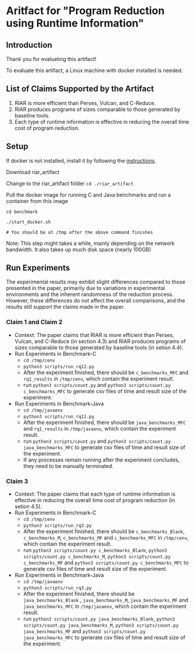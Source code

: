 # Aritfact for "Program Reduction using Runtime Information"
## Introduction
Thank you for evaluating this artifact!

To evaluate this artifact, a Linux machine with docker installed is needed.
## List of Claims Supported by the Artifact
1. RIAR is more efficient than Perses, Vulcan, and C-Reduce. 
2. RIAR produces programs of sizes comparable to those generated by baseline tools.
3. Each type of runtime information is effective in reducing the overall time cost of program reduction.

## Setup
If docker is not installed, install it by following the [instructions](https://docs.docker.com/get-started/get-docker/).

Download riar_artifact

Change to the riar_artifact folder `cd ./riar_artifact`

Pull the docker image for running C and Java benchmarks and run a container from this image

`cd benchmark`

`./start_docker.sh`

`# You should be at /tmp after the above command finishes`

Note: This step might takes a while, mainly depending on the network bandwidth. It also takes up much disk space (nearly 100GB)
## Run Experiments
The experimental results may exhibit slight differences compared to those presented in the paper, primarily due to variations in experimental environments and the inherent randomness of the reduction process. However, these differences do not affect the overall comparisons, and the results still support the claims made in the paper.
### Claim 1 and Claim 2
- Context: The paper claims that RIAR is more efficient than Perses, Vulcan, and C-Reduce (in section 4.3) and RIAR produces programs of sizes comparable to those generated by baseline tools (in setion 4.4).
- Run Experiments in Benchmark-C
    - `cd /tmp/cenv`
    - `python3 scripts/run_rq12.py`
    - After the experiment finished, there should be `c_benchmarks_MFC` and `rq1_results` in `/tmp/cenv`, which contain the experiment result.
    - run `python3 scripts/count.py` and `python3 scripts/count.py c_benchmarks_MFC` to generate csv files of time and result size of the experiment.
- Run Experiments in Benchmark-Java
    - `cd /tmp/javaenv`
    - `python3 scripts/run_rq12.py`
    - After the experiment finished, there should be `java_benchmarks_MFC` and `rq1_results` in `/tmp/javaenv`, which contain the experiment result.
    - run `python3 scripts/count.py` and `python3 scripts/count.py java_benchmarks_MFC` to generate csv files of time and result size of the experiment.
    - If any processes remain running after the experiment concludes, they need to be manually terminated.
### Claim 3
- Context: The paper claims that each type of runtime information is effective in reducing the overall time cost of program reduction (in setion 4.5).
- Run Experiments in Benchmark-C
    - `cd /tmp/cenv`
    - `python3 scripts/run_rq3.py`
    - After the experiment finished, there should be `c_benchmarks_Blank`, `c_benchmarks_M`, `c_benchmarks_MF` and `c_benchmarks_MFC` in `/tmp/cenv`, which contain the experiment result.
    - run `python3 scripts/count.py c_benchmarks_Blank`, `python3 scripts/count.py c_benchmarks_M`, `python3 scripts/count.py c_benchmarks_MF` and `python3 scripts/count.py c_benchmarks_MFC` to generate csv files of time and result size of the experiment.
- Run Experiments in Benchmark-Java
    - `cd /tmp/javaenv`
    - `python3 scripts/run_rq3.py`
    - After the experiment finished, there should be `java_benchmarks_Blank` , `java_benchmarks_M`, `java_benchmarks_MF` and `java_benchmarks_MFC` in `/tmp/javaenv`, which contain the experiment result.
    - run `python3 scripts/count.py java_benchmarks_Blank`, `python3 scripts/count.py java_benchmarks_M`, `python3 scripts/count.py java_benchmarks_MF` and `python3 scripts/count.py java_benchmarks_MFC` to generate csv files of time and result size of the experiment.
